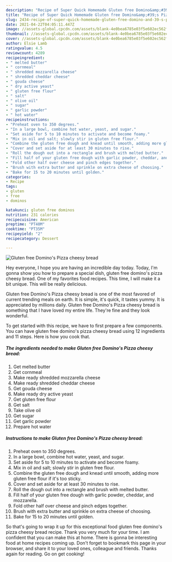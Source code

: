 ```yaml
---
description: "Recipe of Super Quick Homemade Gluten free Domino&amp;#39;s Pizza cheesy bread"
title: "Recipe of Super Quick Homemade Gluten free Domino&amp;#39;s Pizza cheesy bread"
slug: 2434-recipe-of-super-quick-homemade-gluten-free-domino-and-39-s-pizza-cheesy-bread
date: 2021-04-22T04:05:11.447Z
image: //assets-global.cpcdn.com/assets/blank-4e0bea6785e03f5e602ec562f230caae08da540cada707380b4fe1bbebba43da.png
thumbnail: //assets-global.cpcdn.com/assets/blank-4e0bea6785e03f5e602ec562f230caae08da540cada707380b4fe1bbebba43da.png
cover: //assets-global.cpcdn.com/assets/blank-4e0bea6785e03f5e602ec562f230caae08da540cada707380b4fe1bbebba43da.png
author: Elsie Lamb
ratingvalue: 4.5
reviewcount: 4289
recipeingredient:
- " melted butter"
- " cornmeal"
- " shredded mozzarella cheese"
- " shredded cheddar cheese"
- " gouda cheese"
- " dry active yeast"
- " gluten free flour"
- " salt"
- " olive oil"
- " sugar"
- " garlic powder"
- " hot water"
recipeinstructions:
- "Preheat oven to 350 degrees."
- "In a large bowl, combine hot water, yeast, and sugar."
- "Set aside for 5 to 10 minutes to activate and become foamy."
- "Mix in oil and salt; slowly stir in gluten free flour."
- "Combine the gluten free dough and knead until smooth, adding more gluten free flour if it&#39;s too sticky."
- "Cover and set aside for at least 30 minutes to rise."
- "Roll the dough out into a rectangle and brush with melted butter."
- "Fill half of your gluten free dough with garlic powder, cheddar, and mozzarella."
- "Fold other half over cheese and pinch edges together."
- "Brush with extra butter and sprinkle on extra cheese of choosing."
- "Bake for 15 to 20 minutes until golden."
categories:
- Recipe
tags:
- gluten
- free
- dominos

katakunci: gluten free dominos 
nutrition: 231 calories
recipecuisine: American
preptime: "PT40M"
cooktime: "PT35M"
recipeyield: "2"
recipecategory: Dessert

---
```



![Gluten free Domino&#39;s Pizza cheesy bread](//assets-global.cpcdn.com/assets/blank-4e0bea6785e03f5e602ec562f230caae08da540cada707380b4fe1bbebba43da.png)

Hey everyone, I hope you are having an incredible day today. Today, I'm gonna show you how to prepare a special dish, gluten free domino&#39;s pizza cheesy bread. One of my favorites food recipes. This time, I will make it a bit unique. This will be really delicious.



Gluten free Domino&#39;s Pizza cheesy bread is one of the most favored of current trending meals on earth. It is simple, it's quick, it tastes yummy. It is appreciated by millions daily. Gluten free Domino&#39;s Pizza cheesy bread is something that I have loved my entire life. They're fine and they look wonderful.


To get started with this recipe, we have to first prepare a few components. You can have gluten free domino&#39;s pizza cheesy bread using 12 ingredients and 11 steps. Here is how you cook that.

<!--inarticleads1-->

##### The ingredients needed to make Gluten free Domino&#39;s Pizza cheesy bread:

1. Get  melted butter
1. Get  cornmeal
1. Make ready  shredded mozzarella cheese
1. Make ready  shredded cheddar cheese
1. Get  gouda cheese
1. Make ready  dry active yeast
1. Get  gluten free flour
1. Get  salt
1. Take  olive oil
1. Get  sugar
1. Get  garlic powder
1. Prepare  hot water




<!--inarticleads2-->

##### Instructions to make Gluten free Domino&#39;s Pizza cheesy bread:

1. Preheat oven to 350 degrees.
1. In a large bowl, combine hot water, yeast, and sugar.
1. Set aside for 5 to 10 minutes to activate and become foamy.
1. Mix in oil and salt; slowly stir in gluten free flour.
1. Combine the gluten free dough and knead until smooth, adding more gluten free flour if it&#39;s too sticky.
1. Cover and set aside for at least 30 minutes to rise.
1. Roll the dough out into a rectangle and brush with melted butter.
1. Fill half of your gluten free dough with garlic powder, cheddar, and mozzarella.
1. Fold other half over cheese and pinch edges together.
1. Brush with extra butter and sprinkle on extra cheese of choosing.
1. Bake for 15 to 20 minutes until golden.




So that's going to wrap it up for this exceptional food gluten free domino&#39;s pizza cheesy bread recipe. Thank you very much for your time. I am confident that you can make this at home. There is gonna be interesting food at home recipes coming up. Don't forget to bookmark this page in your browser, and share it to your loved ones, colleague and friends. Thanks again for reading. Go on get cooking!
